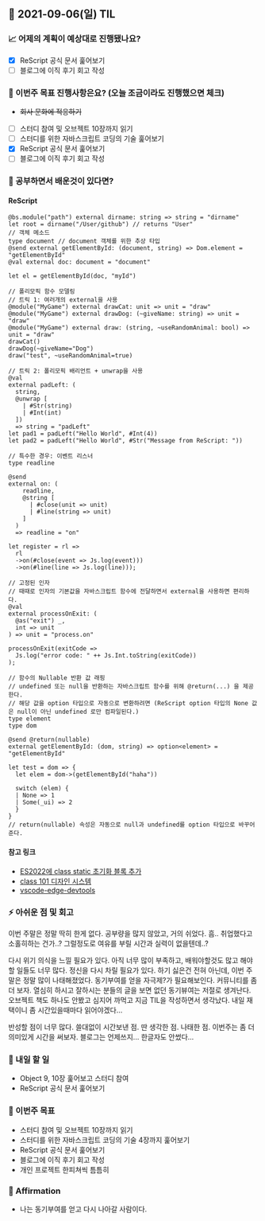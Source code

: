 ## 📆 2021-09-06(일) TIL

### 📈 어제의 계획이 예상대로 진행됐나요?
- [x] ReScript 공식 문서 훑어보기
- [ ] 블로그에 이직 후기 회고 작성

### 🦄 이번주 목표 진행사항은요? (오늘 조금이라도 진행했으면 체크)
- ~~회사 문화에 적응하기~~
- [ ] 스터디 참여 및 오브젝트 10장까지 읽기
- [ ] 스터디를 위한 자바스크립트 코딩의 기술 훑어보기
- [x] ReScript 공식 문서 훑어보기
- [ ] 블로그에 이직 후기 회고 작성

### 🤔 공부하면서 배운것이 있다면?

#### ReScript

```reason
@bs.module("path") external dirname: string => string = "dirname"
let root = dirname("/User/github") // returns "User"
// 객체 메소드
type document // document 객체를 위한 추상 타입
@send external getElementById: (document, string) => Dom.element = "getElementById"
@val external doc: document = "document"

let el = getElementById(doc, "myId")

// 폴리모픽 함수 모델링
// 트릭 1: 여러개의 external을 사용
@module("MyGame") external drawCat: unit => unit = "draw"
@module("MyGame") external drawDog: (~giveName: string) => unit = "draw"
@module("MyGame") external draw: (string, ~useRandomAnimal: bool) => unit = "draw"
drawCat()
drawDog(~giveName="Dog")
draw("test", ~useRandomAnimal=true)

// 트릭 2: 폴리모픽 배리언트 + unwrap을 사용
@val
external padLeft: (
  string,
  @unwrap [
    | #Str(string)
    | #Int(int)
  ])
  => string = "padLeft"
let pad1 = padLeft("Hello World", #Int(4))
let pad2 = padLeft("Hello World", #Str("Message from ReScript: "))

// 특수한 경우: 이벤트 리스너
type readline

@send
external on: (
    readline,
    @string [
      | #close(unit => unit)
      | #line(string => unit)
    ]
  )
  => readline = "on"

let register = rl =>
  rl
  ->on(#close(event => Js.log(event)))
  ->on(#line(line => Js.log(line)));

// 고정된 인자
// 때때로 인자의 기본값을 자바스크립트 함수에 전달하면서 external을 사용하면 편리하다.
@val
external processOnExit: (
  @as("exit") _,
  int => unit
) => unit = "process.on"

processOnExit(exitCode =>
  Js.log("error code: " ++ Js.Int.toString(exitCode))
);

// 함수의 Nullable 반환 값 래핑
// undefined 또는 null을 반환하는 자바스크립트 함수를 위해 @return(...) 을 제공한다.
// 해당 값을 option 타입으로 자동으로 변환하려면 (ReScript option 타입의 None 값은 null이 아닌 undefined 로만 컴파일된다.)
type element
type dom

@send @return(nullable)
external getElementById: (dom, string) => option<element> = "getElementById"

let test = dom => {
  let elem = dom->(getElementById("haha"))

  switch (elem) {
  | None => 1
  | Some(_ui) => 2
  }
}
// return(nullable) 속성은 자동으로 null과 undefined를 option 타입으로 바꾸어준다.
```

#### 참고 링크
- [ES2022에 class static 초기화 블록 추가](https://2ality.com/2021/09/class-static-block.html)
- [class 101 디자인 시스템](https://ui.class101.dev/core/colors)
- [vscode-edge-devtools](https://github.com/microsoft/vscode-edge-devtools)

### ⚡ 아쉬운 점 및 회고
이번 주말은 정말 딱히 한게 없다. 공부량을 많지 않았고, 거의 쉬었다. 흠.. 취업했다고 소홀히하는 건가..? 그럴정도로 여유를 부릴 시간과 실력이 없을텐데..?   

다시 위기 의식을 느낄 필요가 있다. 아직 너무 많이 부족하고, 배워야할것도 많고 해야할 일들도 너무 많다. 정신을 다시 차릴 필요가 있다. 하기 싫은건 전혀 아닌데, 이번 주말은 정말 많이 나태해졌었다. 동기부여를 얻을 자극제?가 필요해보인다. 커뮤니티를 좀더 보자. 열심히 하시고 잘하시는 분들의 글을 보면 없던 동기뷰여는 저절로 생겨난다. 오브젝트 책도 하나도 안봤고 심지어 까먹고 지금 TIL을 작성하면서 생각났다. 내일 재택이니 좀 시간있을때마다 읽어야겠다...   

반성할 점이 너무 많다. 쓸대없이 시간보낸 점. 딴 생각한 점. 나태한 점. 이번주는 좀 더 의미있게 시간을 써보자. 블로그는 언제쓰지... 한글자도 안썼다...

### 🚀 내일 할 일
- Object 9, 10장 훑어보고 스터디 참여
- ReScript 공식 문서 훑어보기

### 🎯 이번주 목표
- 스터디 참여 및 오브젝트 10장까지 읽기
- 스터디를 위한 자바스크립트 코딩의 기술 4장까지 훑어보기
- ReScript 공식 문서 훑어보기
- 블로그에 이직 후기 회고 작성
- 개인 프로젝트 한피쳐씩 틈틈히

### 😤 Affirmation
- 나는 동기부여를 얻고 다시 나아갈 사람이다.
